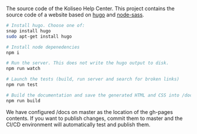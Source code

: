 The source code of the Koliseo Help Center. This project contains the source code of a website based on [hugo](https://github.com/gohugoio) and [node-sass](https://github.com/sass/node-sass). 

```bash
# Install hugo. Choose one of:
snap install hugo
sudo apt-get install hugo

# Install node depenedencies
npm i

# Run the server. This does not write the hugo output to disk. 
npm run watch

# Launch the tests (build, run server and search for broken links)
npm run test

# Build the documentation and save the generated HTML and CSS into /docs
npm run build
```

We have configured /docs on master as the location of the gh-pages contents. If you want to publish changes, commit them to master and the CI/CD environment will automatically test and publish them.